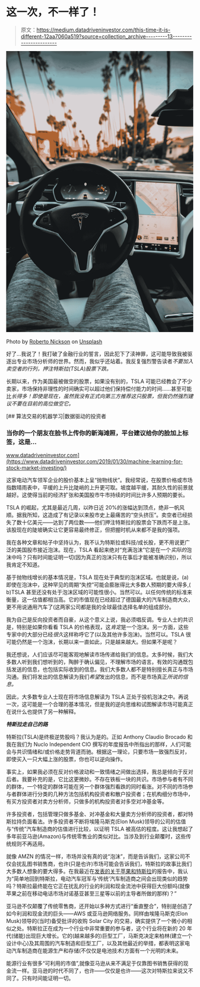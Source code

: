 # 这一次，不一样了！

> 原文：<https://medium.datadriveninvestor.com/this-time-it-is-different-12aa7060a519?source=collection_archive---------13----------------------->

![](img/33c385b86184b31cbc84adbaa05c154e.png)

Photo by [Roberto Nickson](https://unsplash.com/@rpnickson?utm_source=medium&utm_medium=referral) on [Unsplash](https://unsplash.com?utm_source=medium&utm_medium=referral)

好了…我说了！我打破了金融行业的誓言，因此犯下了渎神罪，这可能导致我被驱逐出专业市场分析师的世界。然而，我似乎还站着。我反复强烈警告读者*不要加入卖空者的行列，押注特斯拉(TSLA)股票下跌。*

长期以来，作为美国最被做空的股票，如果没有别的，TSLA 可能已经教会了不少卖家，市场保持非理性的时间确实可以超过他们保持偿付能力的时间……甚至可能比*长得多！即使是现在，虽然我没有正式向第三方推荐这只股票，但我仍然强烈建议不要在目前的高位做空它。*

[](https://www.datadriveninvestor.com/2019/01/30/machine-learning-for-stock-market-investing/) [## 算法交易的机器学习|数据驱动的投资者

### 当你的一个朋友在脸书上传你的新海滩照，平台建议给你的脸加上标签，这是…

www.datadriveninvestor.com](https://www.datadriveninvestor.com/2019/01/30/machine-learning-for-stock-market-investing/) 

这家电动汽车领军企业的股价基本上呈“抛物线状”。我经常说，在股票价格或市场指数晴雨表中，平缓的上升比陡峭的上升更可取。坡度越平缓，其耐久性的前景就越好。这使得当前的经济扩张和美国股市牛市持续的时间比许多人预期的要长。

TSLA 的崛起，尤其是最近几周，以昨日近 20%的涨幅达到顶点，绝非一帆风顺。据我所知，这造成了有记录以来股市史上最痛苦的“空头挤压”。卖空者已经损失了数十亿美元——达到了两位数——他们押注特斯拉的股票会下跌而不是上涨。该股现在的陡坡确实让它更容易最终修正，但把握时机从来都不是我的强项。

我在各种文章和帖子中坚持认为，我不认为特斯拉或科技/成长股，更不用说更广泛的美国股市接近泡沫。现在，TSLA 看起来绝对“充满泡沫”它是在一个*实际的*泡沫中吗？只有时间能证明一切(因为真正的泡沫只有在事后才能被准确识别)，所以我肯定不知道。

基于抛物线增长的基本情况是，TSLA 现在处于典型的泡沫区域。也就是说，(a)即使在泡沫中，这种罕见的周期“失控”可能会膨胀得比大多数人预期的要大得多,( b)TSLA 甚至还没有处于泡沫区域的可能性很小。当然可以。以任何传统的标准来衡量，这一估值都相当高。它的市值现在已经超过了德国最大的汽车制造商大众，更不用说通用汽车了(这两家公司都是我的全球最佳选择名单的组成部分。

我为自己是反向投资者而自豪，从这个意义上说，我必须唱反调。专业人士的共识是，特别是如果你看看 TSLA 的价格表现，这*肯定*是一个泡沫。另一方面，这些专家中的大部分已经*很久*这样称呼它了(以及其他许多泡沫)。当然可以。TSLA 很可能仍然是一个泡沫，长期以来一直如此，只是越来越大。但如果不是呢？

我还想说，人们应该尽可能客观地解读市场传递给我们的信息。太多时候，我们大多数人听到我们想听到的，陶醉于确认偏见，不理解市场的语言。有效的沟通既包括发送的信息，也包括实际收到的信息。我们大多数人都不是特别擅长真正与市场沟通。我们将发出的信息解读为我们*希望*发出的信息，而不是市场真正*所说的信息。*

因此，大多数专业人士现在将市场信息解读为 TSLA 正处于投机泡沫之中。再说一次，这可能是一个合理的基本情况，但是我的逆向思维和试图解读市场可能真正在说什么也提供了另一种解释。

***特斯拉走自己的路***

特斯拉(TSLA)是终极逆势股吗？我认为是的。正如 Anthony Claudio Brocado 和我在我们为 Nuclo Independent CIO 撰写的年度报告中所指出的那样，人们可能会与共识情绪和/或价格走势背道而驰。根据这一理论，只要市场一致强烈反对，即使买入一只大幅上涨的股票，你也可以逆向操作。

事实上，如果我必须在反对价格波动和一致情绪之间做出选择，我总是倾向于反对后者。我要补充的是，它比这更微妙。不存在铁板一块的共识。市场参与者有不同的群体，一个特定的群体可能在另一个群体强烈看跌的同时看涨。对不同的市场参与者群体进行分类的几种方法包括机构投资者和散户投资者；在机构细分市场中，有买方投资者对卖方分析师，只做多的机构投资者对多空对冲基金等。

许多投资者，包括管理只做多基金、对冲基金和大量卖方分析师的投资者，都对特斯拉持负面看法。许多投资者不断将埃隆马斯克(Elon Musk)领导的公司的估值与“传统”汽车制造商的估值进行比较，以证明 TSLA 被高估的程度。这让我想起了多年前亚马逊(Amazon)与传统零售业的类似对比。当涉及到行业颠覆时，这些传统规则不再适用。

就像 AMZN 的情况一样，市场并没有真的说“泡沫”，而是告诉我们，这家公司不仅会扰乱图书销售商，也许(只是也许)市场可能会告诉我们，特斯拉的故事比我们大多数人想象的要大得多。在我最近在[发表的关于苹果和特斯拉](https://medium.com/datadriveninvestor/apple-and-tesla-the-two-most-heavily-shorted-stocks-are-still-poorly-understood-2aa17b214278)的报告中，我认为“简单地回到特斯拉，电动汽车冠军与‘传统’汽车制造商之间会出现类似的趋势吗？特斯拉最终能在它正在扰乱的行业的利润和现金流池中获得巨大份额吗(就像苹果之前在移动电话市场对诺基亚甚至三星等以前的主导者所做的那样)？”

亚马逊不仅颠覆了传统零售商，还开始以多种方式进行“垂直整合”，特别是创造了如今利润和现金流的巨头——AWS 或亚马逊网络服务。同样由埃隆马斯克(Elon Musk)领导的(当时)备受批评的收购 Solar City 的交易，确实提供了一个微小的相似之处。特斯拉正在成为一个行业中非常重要的参与者，这个行业将在新的 20 年代(储能)出现巨大增长。它的(越来越多的)巨型工厂，马斯克决定来柏林(建立一个设计中心)及其周围的汽车制造和巨型工厂，以及其他最近的举措，都表明这家电动汽车制造商在能源生产和存储(不仅仅是电池技术)方面有一个光明的未来。

能源行业有很多“可利用的市值”,就像亚马逊从来不满足于仅靠图书销售获得的现金流一样。亚马逊的时代不同了，也许——仅仅是也许——这次对特斯拉来说又不同了。只有时间能证明一切。
